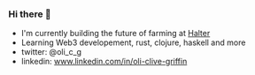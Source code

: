 ### Hi there 👋

- I'm currently building the future of farming at [Halter](https://halterhq.com/)
- Learning Web3 developement, rust, clojure, haskell and more
- twitter: @oli_c_g
- linkedin: www.linkedin.com/in/oli-clive-griffin
